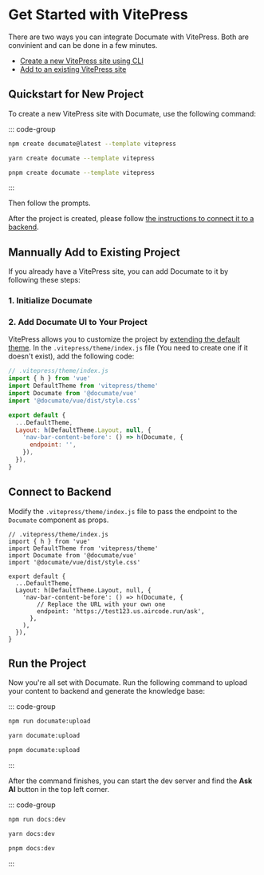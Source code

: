# Get Started with VitePress

There are two ways you can integrate Documate with VitePress. Both are convinient and can be done in a few minutes.

- [Create a new VitePress site using CLI](#quickstart-for-new-project)
- [Add to an existing VitePress site](#mannually-add-to-existing-project)

## Quickstart for New Project

To create a new VitePress site with Documate, use the following command:

::: code-group

```bash [npm]
npm create documate@latest --template vitepress
```

```bash [yarn]
yarn create documate --template vitepress
```

```bash [pnpm]
pnpm create documate --template vitepress
```

:::

Then follow the prompts.

After the project is created, please follow [the instructions to connect it to a backend](#connect-to-backend).

## Mannually Add to Existing Project

If you already have a VitePress site, you can add Documate to it by following these steps:

### 1. Initialize Documate

<!--@include: ./_partials/_initialize-vue.md-->

### 2. Add Documate UI to Your Project

VitePress allows you to customize the project by [extending the default theme](https://vitepress.dev/guide/extending-default-theme). In the `.vitepress/theme/index.js` file (You need to create one if it doesn't exist), add the following code:

```js
// .vitepress/theme/index.js
import { h } from 'vue'
import DefaultTheme from 'vitepress/theme'
import Documate from '@documate/vue'
import '@documate/vue/dist/style.css'

export default {
  ...DefaultTheme,
  Layout: h(DefaultTheme.Layout, null, {
    'nav-bar-content-before': () => h(Documate, {
      endpoint: '',
    }),
  }),
}
```

## Connect to Backend

<!--@include: ./_partials/_connect-backend.md-->

Modify the `.vitepress/theme/index.js` file to pass the endpoint to the `Documate` component as props.

```js{11-12}
// .vitepress/theme/index.js
import { h } from 'vue'
import DefaultTheme from 'vitepress/theme'
import Documate from '@documate/vue'
import '@documate/vue/dist/style.css'

export default {
  ...DefaultTheme,
  Layout: h(DefaultTheme.Layout, null, {
    'nav-bar-content-before': () => h(Documate, {
        // Replace the URL with your own one
        endpoint: 'https://test123.us.aircode.run/ask',
      },
    ),
  }),
}
```

## Run the Project

Now you're all set with Documate. Run the following command to upload your content to backend and generate the knowledge base:

::: code-group

```bash [npm]
npm run documate:upload
```

```bash [yarn]
yarn documate:upload
```

```bash [pnpm]
pnpm documate:upload
```

:::

After the command finishes, you can start the dev server and find the __Ask AI__ button in the top left corner.

::: code-group

```bash [npm]
npm run docs:dev
```

```bash [yarn]
yarn docs:dev
```

```bash [pnpm]
pnpm docs:dev
```

:::
